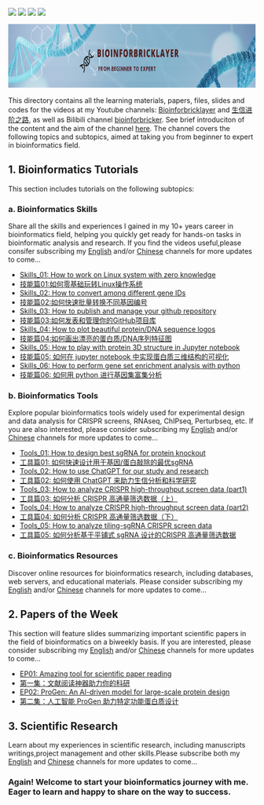 ![](https://img.shields.io/badge/Bioinformatics-Skills/Tools/Resources/Papers-yellow.svg)
[![](https://img.shields.io/badge/youtube-bioinforbricklayer-red.svg)](https://www.youtube.com/channel/UC9GCtpQdyJW2_Es8psxHGMw)
[![](https://img.shields.io/badge/油管-生信进阶之路-green.svg)](https://www.youtube.com/channel/UCrOINtaeDHkSz34DANQej5g)
[![](https://img.shields.io/badge/Bilibili-bioinforbricker-blue.svg)](https://space.bilibili.com/1605459521?spm_id_from=333.788.0.0)


<div align="left"><img src="LogoFigures/Banner_github.png"  height="130" width="900"></div>

This directory contains all the learning materials, papers, files, slides and codes for the videos at my Youtube channels: [Bioinforbricklayer](https://www.youtube.com/channel/UC9GCtpQdyJW2_Es8psxHGMw?sub_confirmation=1) and [生信进阶之路](https://www.youtube.com/channel/UCrOINtaeDHkSz34DANQej5g?sub_confirmation=1), as well as Bilibili channel [bioinforbricker](https://space.bilibili.com/1605459521?spm_id_from=333.788.0.0). See brief introduciton of the content and the aim of the channel [here](https://www.youtube.com/watch?v=7ON50rHM82U&t=2s). The channel covers the following topics and subtopics, aimed at taking you from beginner to expert in bioinformatics field. 

## 1. Bioinformatics Tutorials

This section includes tutorials on the following subtopics:

### a. Bioinformatics Skills

Share all the skills and experiences I gained in my 10+ years career in bioinformatics field, helping you quickly get ready for hands-on tasks in bioinformatic analysis and research. If you find the videos useful,please consifer subscribing my [English](https://www.youtube.com/channel/UC9GCtpQdyJW2_Es8psxHGMw?sub_confirmation=1) and/or [Chinese](https://www.youtube.com/channel/UCrOINtaeDHkSz34DANQej5g?sub_confirmation=1) channels for more updates to come...

- [Skills_01: How to work on Linux system with zero knowledge](https://www.youtube.com/watch?v=ACPOOBUpUB8&t=45s)
- [技能篇01:如何零基础玩转Linux操作系统](https://www.youtube.com/watch?v=iWjDQ0cIgkU&t=24s)
- [Skills_02: How to convert among different gene IDs](https://www.youtube.com/watch?v=Oy4Tu6Nn4vk&t=68s)
- [技能篇02:如何快速批量转换不同基因编号](https://www.youtube.com/watch?v=DDaNRC0rZ98)
- [Skills_03: How to publish and manage your github repository](https://www.youtube.com/watch?v=Yn7vuxJu4do)
- [技能篇03:如何发表和管理你的GitHub项目库](https://www.youtube.com/watch?v=sEFmdjXnpDU)
- [Skills_04: How to plot beautiful protein/DNA sequence logos](https://studio.youtube.com/video/wzxd4VEvtGM/edit)
- [技能篇04:如何画出漂亮的蛋白质/DNA序列特征图](https://studio.youtube.com/video/VlFDxOWGkQU/edit)
- [Skills_05: How to play with protein 3D structure in Jupyter notebook](https://studio.youtube.com/video/wzxd4VEvtGM/edit)
- [技能篇05: 如何在 jupyter notebook 中实现蛋白质三维结构的可视化](https://studio.youtube.com/video/bppN7_Vtbr8/edit)
- [Skills_06: How to perform gene set enrichment analysis with python](https://studio.youtube.com/video/CxguC-duCZM/edit)
- [技能篇06: 如何用 python 进行基因集富集分析](https://studio.youtube.com/video/bppN7_Vtbr8/edit)

### b. Bioinformatics Tools

Explore popular bioinformatics tools widely used for experimental design and data analysis for CRISPR screens, RNAseq, ChIPseq, Perturbseq, etc. If you are also interested, please consider subscribing my [English](https://www.youtube.com/channel/UC9GCtpQdyJW2_Es8psxHGMw?sub_confirmation=1) and/or [Chinese](https://www.youtube.com/channel/UCrOINtaeDHkSz34DANQej5g?sub_confirmation=1) channels for more updates to come...

- [Tools_01: How to design best sgRNA for protein knockout](https://www.youtube.com/watch?v=i9LJ2pMBLio)
- [工具篇01: 如何快速设计用于基因/蛋白敲除的最优sgRNA](https://www.youtube.com/watch?v=5tXF8ytBDfI&t=4s)
- [Tools_02: How to use ChatGPT for our study and research](https://studio.youtube.com/video/TIThBwv4-wA/edit)
- [工具篇02: 如何使用 ChatGPT 来助力生信分析和科学研究](https://studio.youtube.com/video/_XxXd0X0ulo/edit)
- [Tools_03: How to analyze CRISPR high-throughput screen data (part1)](https://studio.youtube.com/video/TIThBwv4-wA/edit)
- [工具篇03: 如何分析 CRISPR 高通量筛选数据（上）](https://studio.youtube.com/video/DGiGa0-5t_s/edit) 
- [Tools_04: How to analyze CRISPR high-throughput screen data (part2)](https://studio.youtube.com/video/Oqk6lcX3Dcc/edit)
- [工具篇04: 如何分析 CRISPR 高通量筛选数据（下）](https://studio.youtube.com/video/pFnl0_4E5Ro/edit)
- [Tools_05: How to analyze tiling-sgRNA CRISPR screen data](https://studio.youtube.com/video/LK_QwWJw5-U/edit)
- [工具篇05: 如何分析基于平铺式 sgRNA 设计的CRISPR 高通量筛选数据](https://studio.youtube.com/video/ifluahhDXDw/edit)

### c. Bioinformatics Resources

Discover online resources for bioinformatics research, including databases, web servers, and educational materials. Please consider subscribing my [English](https://www.youtube.com/channel/UC9GCtpQdyJW2_Es8psxHGMw?sub_confirmation=1) and/or [Chinese](https://www.youtube.com/channel/UCrOINtaeDHkSz34DANQej5g?sub_confirmation=1) channels for more updates to come...

## 2. Papers of the Week

This section will feature slides summarizing important scientific papers in the field of bioinformatics on a biweekly basis. If you are interested, please consider subscribing my [English](https://www.youtube.com/channel/UC9GCtpQdyJW2_Es8psxHGMw?sub_confirmation=1) and/or [Chinese](https://www.youtube.com/channel/UCrOINtaeDHkSz34DANQej5g?sub_confirmation=1) channels for more updates to come...

- [EP01: Amazing tool for scientific paper reading](https://www.youtube.com/watch?v=8BUPjkTgFd4&t=228s)
- [第一集：文献阅读神器助力你的科研](https://www.youtube.com/watch?v=i8l8Np3qsJ4&t=7s)
- [EP02: ProGen: An AI-driven model for large-scale protein design](https://studio.youtube.com/video/1GGQcYzRqyA/edit)
- [第二集：人工智能 ProGen 助力特定功能蛋白质设计](https://www.youtube.com/watch?v=TldrFfNbgjQ)

## 3. Scientific Research

Learn about my experiences in scientific research, including manuscripts writings,project management and other skills.Please subscribe both my [English](https://www.youtube.com/channel/UC9GCtpQdyJW2_Es8psxHGMw?sub_confirmation=1) and [Chinese](https://www.youtube.com/channel/UCrOINtaeDHkSz34DANQej5g?sub_confirmation=1) channels for more updates to come...

### Again! Welcome to start your bioinformatics journey with me. Eager to learn and happy to share on the way to success.

